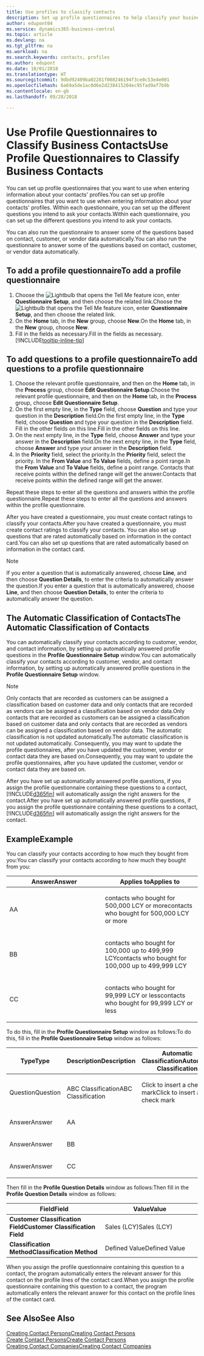 ```yaml
---
title: Use profiles to classify contacts
description: Set up profile questionnaires to help classify your business contacts
author: edupont04
ms.service: dynamics365-business-central
ms.topic: article
ms.devlang: na
ms.tgt_pltfrm: na
ms.workload: na
ms.search.keywords: contacts, profiles
ms.author: edupont
ms.date: 10/01/2018
ms.translationtype: HT
ms.sourcegitcommit: 9dbd92409ba02281f008246194f3ce0c53e4e001
ms.openlocfilehash: 6a69a5de1ac0d6e2d238415204ec95fad9af7b9b
ms.contentlocale: en-gb
ms.lasthandoff: 09/28/2018

---
```


# <a name="use-profile-questionnaires-to-classify-business-contacts"></a><span data-ttu-id="26797-103">Use Profile Questionnaires to Classify Business Contacts</span><span class="sxs-lookup"><span data-stu-id="26797-103">Use Profile Questionnaires to Classify Business Contacts</span></span>
<span data-ttu-id="26797-104">You can set up profile questionnaires that you want to use when entering information about your contacts' profiles.</span><span class="sxs-lookup"><span data-stu-id="26797-104">You can set up profile questionnaires that you want to use when entering information about your contacts' profiles.</span></span> <span data-ttu-id="26797-105">Within each questionnaire, you can set up the different questions you intend to ask your contacts.</span><span class="sxs-lookup"><span data-stu-id="26797-105">Within each questionnaire, you can set up the different questions you intend to ask your contacts.</span></span>  

<span data-ttu-id="26797-106">You can also run the questionnaire to answer some of the questions based on contact, customer, or vendor data automatically.</span><span class="sxs-lookup"><span data-stu-id="26797-106">You can also run the questionnaire to answer some of the questions based on contact, customer, or vendor data automatically.</span></span>  

## <a name="to-add-a-profile-questionnaire"></a><span data-ttu-id="26797-107">To add a profile questionnaire</span><span class="sxs-lookup"><span data-stu-id="26797-107">To add a profile questionnaire</span></span>
1.  <span data-ttu-id="26797-108">Choose the ![Lightbulb that opens the Tell Me feature](media/ui-search/search_small.png "Tell me what you want to do") icon, enter **Questionnaire Setup**, and then choose the related link.</span><span class="sxs-lookup"><span data-stu-id="26797-108">Choose the ![Lightbulb that opens the Tell Me feature](media/ui-search/search_small.png "Tell me what you want to do") icon, enter **Questionnaire Setup**, and then choose the related link.</span></span>  
2.  <span data-ttu-id="26797-109">On the **Home** tab, in the **New** group, choose **New**.</span><span class="sxs-lookup"><span data-stu-id="26797-109">On the **Home** tab, in the **New** group, choose **New**.</span></span>  
3.  <span data-ttu-id="26797-110">Fill in the fields as necessary.</span><span class="sxs-lookup"><span data-stu-id="26797-110">Fill in the fields as necessary.</span></span> [!INCLUDE[tooltip-inline-tip](includes/tooltip-inline-tip_md.md)]  

## <a name="to-add-questions-to-a-profile-questionnaire"></a><span data-ttu-id="26797-111">To add questions to a profile questionnaire</span><span class="sxs-lookup"><span data-stu-id="26797-111">To add questions to a profile questionnaire</span></span>
1.  <span data-ttu-id="26797-112">Choose the relevant profile questionnaire, and then on the **Home** tab, in the **Process** group, choose **Edit Questionnaire Setup**.</span><span class="sxs-lookup"><span data-stu-id="26797-112">Choose the relevant profile questionnaire, and then on the **Home** tab, in the **Process** group, choose **Edit Questionnaire Setup**.</span></span>  
2.  <span data-ttu-id="26797-113">On the first empty line, in the **Type** field, choose **Question** and type your question in the **Description** field.</span><span class="sxs-lookup"><span data-stu-id="26797-113">On the first empty line, in the **Type** field, choose **Question** and type your question in the **Description** field.</span></span> <span data-ttu-id="26797-114">Fill in the other fields on this line.</span><span class="sxs-lookup"><span data-stu-id="26797-114">Fill in the other fields on this line.</span></span>  
3.  <span data-ttu-id="26797-115">On the next empty line, in the **Type** field, choose **Answer** and type your answer in the **Description** field.</span><span class="sxs-lookup"><span data-stu-id="26797-115">On the next empty line, in the **Type** field, choose **Answer** and type your answer in the **Description** field.</span></span>  
4.  <span data-ttu-id="26797-116">In the **Priority** field, select the priority.</span><span class="sxs-lookup"><span data-stu-id="26797-116">In the **Priority** field, select the priority.</span></span> <span data-ttu-id="26797-117">In the **From Value** and **To Value** fields, define a point range.</span><span class="sxs-lookup"><span data-stu-id="26797-117">In the **From Value** and **To Value** fields, define a point range.</span></span> <span data-ttu-id="26797-118">Contacts that receive points within the defined range will get the answer.</span><span class="sxs-lookup"><span data-stu-id="26797-118">Contacts that receive points within the defined range will get the answer.</span></span>  

<span data-ttu-id="26797-119">Repeat these steps to enter all the questions and answers within the profile questionnaire.</span><span class="sxs-lookup"><span data-stu-id="26797-119">Repeat these steps to enter all the questions and answers within the profile questionnaire.</span></span>

<span data-ttu-id="26797-120">After you have created a questionnaire, you must create contact ratings to classify your contacts.</span><span class="sxs-lookup"><span data-stu-id="26797-120">After you have created a questionnaire, you must create contact ratings to classify your contacts.</span></span> <span data-ttu-id="26797-121">You can also set up questions that are rated automatically based on information in the contact card.</span><span class="sxs-lookup"><span data-stu-id="26797-121">You can also set up questions that are rated automatically based on information in the contact card.</span></span>  

> [!NOTE]
> <span data-ttu-id="26797-122">If you enter a question that is automatically answered, choose <STRONG>Line</STRONG>, and then choose <STRONG>Question Details</STRONG>, to enter the criteria to automatically answer the question.</span><span class="sxs-lookup"><span data-stu-id="26797-122">If you enter a question that is automatically answered, choose <STRONG>Line</STRONG>, and then choose <STRONG>Question Details</STRONG>, to enter the criteria to automatically answer the question.</span></span>

## <a name="the-automatic-classification-of-contacts"></a><span data-ttu-id="26797-123">The Automatic Classification of Contacts</span><span class="sxs-lookup"><span data-stu-id="26797-123">The Automatic Classification of Contacts</span></span>
<span data-ttu-id="26797-124">You can automatically classify your contacts according to customer, vendor, and contact information, by setting up automatically answered profile questions in the **Profile Questionnaire Setup** window.</span><span class="sxs-lookup"><span data-stu-id="26797-124">You can automatically classify your contacts according to customer, vendor, and contact information, by setting up automatically answered profile questions in the **Profile Questionnaire Setup** window.</span></span>  

> [!NOTE]
> <span data-ttu-id="26797-125">Only contacts that are recorded as customers can be assigned a classification based on customer data and only contacts that are recorded as vendors can be assigned a classification based on vendor data.</span><span class="sxs-lookup"><span data-stu-id="26797-125">Only contacts that are recorded as customers can be assigned a classification based on customer data and only contacts that are recorded as vendors can be assigned a classification based on vendor data.</span></span> <span data-ttu-id="26797-126">The automatic classification is not updated automatically.</span><span class="sxs-lookup"><span data-stu-id="26797-126">The automatic classification is not updated automatically.</span></span> <span data-ttu-id="26797-127">Consequently, you may want to update the profile questionnaires, after you have updated the customer, vendor or contact data they are based on.</span><span class="sxs-lookup"><span data-stu-id="26797-127">Consequently, you may want to update the profile questionnaires, after you have updated the customer, vendor or contact data they are based on.</span></span>  

<span data-ttu-id="26797-128">After you have set up automatically answered profile questions, if you assign the profile questionnaire containing these questions to a contact, [!INCLUDE[d365fin](includes/d365fin_md.md)] will automatically assign the right answers for the contact.</span><span class="sxs-lookup"><span data-stu-id="26797-128">After you have set up automatically answered profile questions, if you assign the profile questionnaire containing these questions to a contact, [!INCLUDE[d365fin](includes/d365fin_md.md)] will automatically assign the right answers for the contact.</span></span>  

## <a name="example"></a><span data-ttu-id="26797-129">Example</span><span class="sxs-lookup"><span data-stu-id="26797-129">Example</span></span>
<span data-ttu-id="26797-130">You can classify your contacts according to how much they bought from you:</span><span class="sxs-lookup"><span data-stu-id="26797-130">You can classify your contacts according to how much they bought from you:</span></span>

<table>
<colgroup>
<col style="width: 50%" />
<col style="width: 50%" />
</colgroup>
<thead>
<tr class="header">
<th><span data-ttu-id="26797-131"><strong>Answer</strong></span><span class="sxs-lookup"><span data-stu-id="26797-131"><strong>Answer</strong></span></span></th>
<th><span data-ttu-id="26797-132"><strong>Applies to</strong></span><span class="sxs-lookup"><span data-stu-id="26797-132"><strong>Applies to</strong></span></span></th>
</tr>
</thead>
<tbody>
<tr class="odd">
<td><p><span data-ttu-id="26797-133">A</span><span class="sxs-lookup"><span data-stu-id="26797-133">A</span></span></p></td>
<td><p><span data-ttu-id="26797-134">contacts who bought for 500,000 LCY or more</span><span class="sxs-lookup"><span data-stu-id="26797-134">contacts who bought for 500,000 LCY or more</span></span></p></td>
</tr>
<tr class="even">
<td><p><span data-ttu-id="26797-135">B</span><span class="sxs-lookup"><span data-stu-id="26797-135">B</span></span></p></td>
<td><p><span data-ttu-id="26797-136">contacts who bought for 100,000 up to 499,999 LCY</span><span class="sxs-lookup"><span data-stu-id="26797-136">contacts who bought for 100,000 up to 499,999 LCY</span></span></p></td>
</tr>
<tr class="odd">
<td><p><span data-ttu-id="26797-137">C</span><span class="sxs-lookup"><span data-stu-id="26797-137">C</span></span></p></td>
<td><p><span data-ttu-id="26797-138">contacts who bought for 99,999 LCY or less</span><span class="sxs-lookup"><span data-stu-id="26797-138">contacts who bought for 99,999 LCY or less</span></span></p></td>
</tr>
</tbody>
</table>

<span data-ttu-id="26797-139">To do this, fill in the **Profile Questionnaire Setup** window as follows:</span><span class="sxs-lookup"><span data-stu-id="26797-139">To do this, fill in the **Profile Questionnaire Setup** window as follows:</span></span>


<table>
<colgroup>
<col style="width: 20%" />
<col style="width: 20%" />
<col style="width: 20%" />
<col style="width: 20%" />
<col style="width: 20%" />
</colgroup>
<thead>
<tr class="header">
<th><span data-ttu-id="26797-140"><strong>Type</strong></span><span class="sxs-lookup"><span data-stu-id="26797-140"><strong>Type</strong></span></span></th>
<th><span data-ttu-id="26797-141"><strong>Description</strong></span><span class="sxs-lookup"><span data-stu-id="26797-141"><strong>Description</strong></span></span></th>
<th><span data-ttu-id="26797-142"><strong>Automatic Classification</strong></span><span class="sxs-lookup"><span data-stu-id="26797-142"><strong>Automatic Classification</strong></span></span></th>
<th><span data-ttu-id="26797-143"><strong>From Value</strong></span><span class="sxs-lookup"><span data-stu-id="26797-143"><strong>From Value</strong></span></span></th>
<th><span data-ttu-id="26797-144"><strong>To Value</strong></span><span class="sxs-lookup"><span data-stu-id="26797-144"><strong>To Value</strong></span></span></th>
</tr>
</thead>
<tbody>
<tr class="odd">
<td><p><span data-ttu-id="26797-145">Question</span><span class="sxs-lookup"><span data-stu-id="26797-145">Question</span></span></p></td>
<td><p><span data-ttu-id="26797-146">ABC Classification</span><span class="sxs-lookup"><span data-stu-id="26797-146">ABC Classification</span></span></p></td>
<td><p><span data-ttu-id="26797-147">Click to insert a check mark</span><span class="sxs-lookup"><span data-stu-id="26797-147">Click to insert a check mark</span></span></p></td>
<td><p> </p></td>
<td><p> </p></td>
</tr>
<tr class="even">
<td><p><span data-ttu-id="26797-148">Answer</span><span class="sxs-lookup"><span data-stu-id="26797-148">Answer</span></span></p></td>
<td><p><span data-ttu-id="26797-149">A</span><span class="sxs-lookup"><span data-stu-id="26797-149">A</span></span></p></td>
<td><p> </p></td>
<td><p><span data-ttu-id="26797-150">500,000</span><span class="sxs-lookup"><span data-stu-id="26797-150">500,000</span></span></p></td>
<td><p> </p></td>
</tr>
<tr class="odd">
<td><p><span data-ttu-id="26797-151">Answer</span><span class="sxs-lookup"><span data-stu-id="26797-151">Answer</span></span></p></td>
<td><p><span data-ttu-id="26797-152">B</span><span class="sxs-lookup"><span data-stu-id="26797-152">B</span></span></p></td>
<td><p> </p></td>
<td><p><span data-ttu-id="26797-153">100,000</span><span class="sxs-lookup"><span data-stu-id="26797-153">100,000</span></span></p></td>
<td><p><span data-ttu-id="26797-154">499,999</span><span class="sxs-lookup"><span data-stu-id="26797-154">499,999</span></span></p></td>
</tr>
<tr class="even">
<td><p><span data-ttu-id="26797-155">Answer</span><span class="sxs-lookup"><span data-stu-id="26797-155">Answer</span></span></p></td>
<td><p><span data-ttu-id="26797-156">C</span><span class="sxs-lookup"><span data-stu-id="26797-156">C</span></span></p></td>
<td><p> </p></td>
<td><p> </p></td>
<td><p><span data-ttu-id="26797-157">99,999</span><span class="sxs-lookup"><span data-stu-id="26797-157">99,999</span></span></p></td>
</tr>
</tbody>
</table>

<span data-ttu-id="26797-158">Then fill in the **Profile Question Details** window as follows:</span><span class="sxs-lookup"><span data-stu-id="26797-158">Then fill in the **Profile Question Details** window as follows:</span></span>
<table>
<colgroup>
<col style="width: 50%" />
<col style="width: 50%" />
</colgroup>
<thead>
<tr class="header">
<th><span data-ttu-id="26797-159"><strong>Field</strong></span><span class="sxs-lookup"><span data-stu-id="26797-159"><strong>Field</strong></span></span></th>
<th><span data-ttu-id="26797-160"><strong>Value</strong></span><span class="sxs-lookup"><span data-stu-id="26797-160"><strong>Value</strong></span></span></th>
</tr>
</thead>
<tbody>
<tr>
<td><span data-ttu-id="26797-161"><strong>Customer Classification Field</strong></span><span class="sxs-lookup"><span data-stu-id="26797-161"><strong>Customer Classification Field</strong></span></span></td>
<td><span data-ttu-id="26797-162"><emphasis>Sales (LCY)</emphasis></span><span class="sxs-lookup"><span data-stu-id="26797-162"><emphasis>Sales (LCY)</emphasis></span></span></td>
</tr>
<tr>
<td><span data-ttu-id="26797-163"><strong>Classification Method</strong></span><span class="sxs-lookup"><span data-stu-id="26797-163"><strong>Classification Method</strong></span></span></td>
<td><span data-ttu-id="26797-164"><emphasis>Defined Value</emphasis></span><span class="sxs-lookup"><span data-stu-id="26797-164"><emphasis>Defined Value</emphasis></span></span></td>
</tr>
</tbody>
</table>

<span data-ttu-id="26797-165">When you assign the profile questionnaire containing this question to a contact, the program automatically enters the relevant answer for this contact on the profile lines of the contact card.</span><span class="sxs-lookup"><span data-stu-id="26797-165">When you assign the profile questionnaire containing this question to a contact, the program automatically enters the relevant answer for this contact on the profile lines of the contact card.</span></span>

## <a name="see-also"></a><span data-ttu-id="26797-166">See Also</span><span class="sxs-lookup"><span data-stu-id="26797-166">See Also</span></span>
[<span data-ttu-id="26797-167">Creating Contact Persons</span><span class="sxs-lookup"><span data-stu-id="26797-167">Creating Contact Persons</span></span>](marketing-create-contact-persons.md)  
[<span data-ttu-id="26797-168">Create Contact Persons</span><span class="sxs-lookup"><span data-stu-id="26797-168">Create Contact Persons</span></span>](marketing-how-create-contact-persons.md)  
[<span data-ttu-id="26797-169">Creating Contact Companies</span><span class="sxs-lookup"><span data-stu-id="26797-169">Creating Contact Companies</span></span>](marketing-create-contact-companies.md)  

